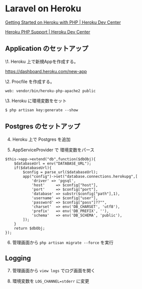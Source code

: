 # Laravel on Heroku 

[Getting Started on Heroku with PHP \| Heroku Dev Center](https://devcenter.heroku.com/articles/getting-started-with-php#introduction)

[Heroku PHP Support \| Heroku Dev Center](https://devcenter.heroku.com/articles/php-support)


## Application のセットアップ

\1. Heroku 上で新規Appを作成する。

https://dashboard.heroku.com/new-app

\2. Procfile を作成する。

```
web: vendor/bin/heroku-php-apache2 public
```

\3. Heroku に環境変数をセット

```
$ php artisan key:generate --show
```

## Postgres のセットアップ


4. Heroku 上で Postgres を追加

5. AppServiceProvider で 環境変数をパース

```
$this->app->extend("db",function($dbObj){
    $databaseUrl = env("DATABASE_URL");
    if($databaseUrl){
        $config = parse_url($databaseUrl);
        app("config")->set("database.connections.herokupg",[
            'driver' => 'pgsql',
            'host'     => $config["host"],
            'port'     => $config["port"],
            'database' => substr($config["path"],1),
            'username' => $config["user"],
            'password' => $config["pass"]??"",
            'charset'  => env('DB_CHARSET', 'utf8'),
            'prefix'   => env('DB_PREFIX', ''),
            'schema'   => env('DB_SCHEMA', 'public'),
        ]);
    }
    return $dbObj;
});
```

6. 管理画面から `php artisan migrate --force` を実行

## Logging

7. 管理画面から `view logs` でログ画面を開く

8. 環境変数を `LOG_CHANNEL=stderr` に変更

